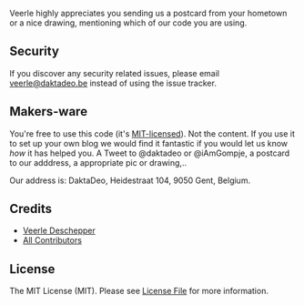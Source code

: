 Veerle highly appreciates you sending us a postcard from your hometown or a nice drawing, mentioning which of our code you are using.

## Security

If you discover any security related issues, please email veerle@daktadeo.be instead of using the issue tracker.

## Makers-ware

You're free to use this code (it's [MIT-licensed](LICENSE.md)). Not the content. If you use it to set up your own blog we would find it fantastic if you would let us know _how_ it has helped you. A Tweet to @daktadeo or @iAmGompje, a postcard to our adddress, a appropriate pic or drawing,.. 

Our address is: DaktaDeo, Heidestraat 104, 9050 Gent, Belgium.


## Credits

- [Veerle Deschepper](https://github.com/gompje)
- [All Contributors](../../contributors)

## License

The MIT License (MIT). Please see [License File](LICENSE.md) for more information.
